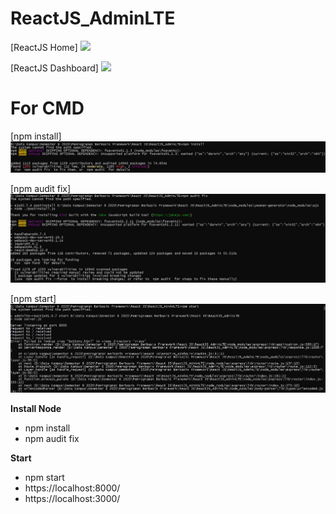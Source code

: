 # ReactJS_AdminLTE

[ReactJS Home]
   ![](https://github.com/booleanhunter/ReactJS-AdminLTE/blob/master/screenshots/widgets.png?raw=true)






[ReactJS Dashboard]
![](https://github.com/booleanhunter/ReactJS-AdminLTE/blob/master/screenshots/dashboard-v1.png?raw=true)

# For CMD
[npm install]
![](https://github.com/arip1997/ReactJS_AdminLTE/blob/master/ReactJS_AdminLTE/npm%20install.jpg?raw=true)


[npm audit fix]
![](https://github.com/arip1997/ReactJS_AdminLTE/blob/master/ReactJS_AdminLTE/npm%20audit%20fix.jpg?raw=true)

[npm start]
![](https://github.com/arip1997/ReactJS_AdminLTE/blob/master/ReactJS_AdminLTE/npm%20start.jpg?raw=true)

__Install Node__
- npm install
- npm audit fix


__Start__
- npm start
- https://localhost:8000/
- https://localhost:3000/
